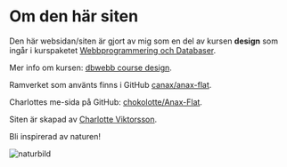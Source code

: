 Om den här siten
================


Den här websidan/siten är gjort av mig som en del av kursen __design__ som ingår i kurspaketet [Webbprogrammering och Databaser](https://www.bth.se/kurspaket/KP852/20172/).

Mer info om kursen: [dbwebb course design](http://dbwebb.se/design).

Ramverket som använts finns i GitHub [canax/anax-flat](https://github.com/canax/anax-flat).

Charlottes me-sida på GitHub: [chokolotte/Anax-Flat](https://github.com/chokolotte/Anax-Flat).

Siten är skapad av [Charlotte Viktorsson](mailto:charlotte.viktorsson.karlshamn@gmail.com).


Bli inspirerad av naturen!

![naturbild](img/naturbildMedText.jpg)
